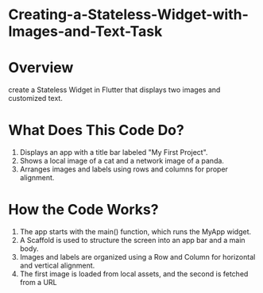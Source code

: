 # Creating-a-Stateless-Widget-with-Images-and-Text-Task
# Overview
create a Stateless Widget in Flutter that displays two images and customized text.
# What Does This Code Do?
1. Displays an app with a title bar labeled "My First Project".
2. Shows a local image of a cat and a network image of a panda.
3. Arranges images and labels using rows and columns for proper alignment.
# How the Code Works?
1. The app starts with the main() function, which runs the MyApp widget.
2. A Scaffold is used to structure the screen into an app bar and a main body.
3. Images and labels are organized using a Row and Column for horizontal and vertical alignment.
4. The first image is loaded from local assets, and the second is fetched from a URL
